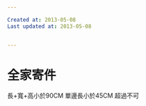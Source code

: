 ```yaml
---

Created at: 2013-05-08
Last updated at: 2013-05-08


---
```


# 全家寄件


長+寬+高小於90CM
單邊長小於45CM
超過不可

